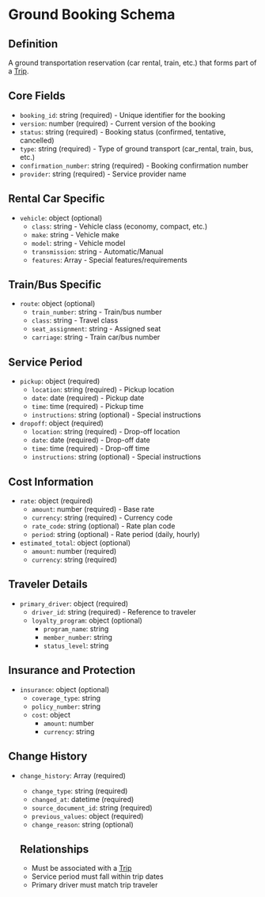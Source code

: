 # Ground Booking Schema

## Definition
A ground transportation reservation (car rental, train, etc.) that forms part of a [Trip](./trip.md).

## Core Fields
- `booking_id`: string (required) - Unique identifier for the booking
- `version`: number (required) - Current version of the booking
- `status`: string (required) - Booking status (confirmed, tentative, cancelled)
- `type`: string (required) - Type of ground transport (car_rental, train, bus, etc.)
- `confirmation_number`: string (required) - Booking confirmation number
- `provider`: string (required) - Service provider name

## Rental Car Specific
- `vehicle`: object (optional)
  - `class`: string - Vehicle class (economy, compact, etc.)
  - `make`: string - Vehicle make
  - `model`: string - Vehicle model
  - `transmission`: string - Automatic/Manual
  - `features`: Array<string> - Special features/requirements

## Train/Bus Specific
- `route`: object (optional)
  - `train_number`: string - Train/bus number
  - `class`: string - Travel class
  - `seat_assignment`: string - Assigned seat
  - `carriage`: string - Train car/bus number

## Service Period
- `pickup`: object (required)
  - `location`: string (required) - Pickup location
  - `date`: date (required) - Pickup date
  - `time`: time (required) - Pickup time
  - `instructions`: string (optional) - Special instructions
- `dropoff`: object (required)
  - `location`: string (required) - Drop-off location
  - `date`: date (required) - Drop-off date
  - `time`: time (required) - Drop-off time
  - `instructions`: string (optional) - Special instructions

## Cost Information
- `rate`: object (required)
  - `amount`: number (required) - Base rate
  - `currency`: string (required) - Currency code
  - `rate_code`: string (optional) - Rate plan code
  - `period`: string (optional) - Rate period (daily, hourly)
- `estimated_total`: object (optional)
  - `amount`: number (required)
  - `currency`: string (required)

## Traveler Details
- `primary_driver`: object (required)
  - `driver_id`: string (required) - Reference to traveler
  - `loyalty_program`: object (optional)
    - `program_name`: string
    - `member_number`: string
    - `status_level`: string

## Insurance and Protection
- `insurance`: object (optional)
  - `coverage_type`: string
  - `policy_number`: string
  - `cost`: object
    - `amount`: number
    - `currency`: string

## Change History
- `change_history`: Array<object> (required)
  - `change_type`: string (required)
  - `changed_at`: datetime (required)
  - `source_document_id`: string (required)
  - `previous_values`: object (required)
  - `change_reason`: string (optional)

## Relationships
- Must be associated with a [Trip](./trip.md)
- Service period must fall within trip dates
- Primary driver must match trip traveler